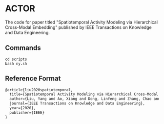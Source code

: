 # ACTOR

The code for paper titled "Spatiotemporal Activity Modeling via Hierarchical Cross-Modal Embedding" published by IEEE Transactions on Knowledge and Data Engineering.


## Commands
```shell
cd scripts
bash ny.sh
```


## Reference Format
```tex
@article{liu2020spatiotemporal,
  title={Spatiotemporal Activity Modeling via Hierarchical Cross-Modal Embedding},
  author={Liu, Yang and Ao, Xiang and Dong, Linfeng and Zhang, Chao and Wang, Jin and He, Qing},
  journal={IEEE Transactions on Knowledge and Data Engineering},
  year={2020},
  publisher={IEEE}
}
```
